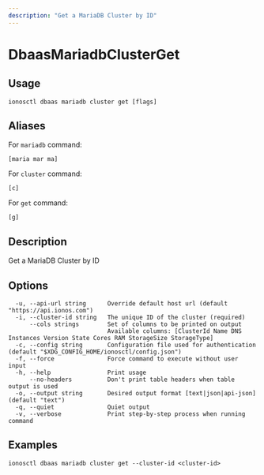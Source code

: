 ```yaml
---
description: "Get a MariaDB Cluster by ID"
---
```


# DbaasMariadbClusterGet

## Usage

```text
ionosctl dbaas mariadb cluster get [flags]
```

## Aliases

For `mariadb` command:

```text
[maria mar ma]
```

For `cluster` command:

```text
[c]
```

For `get` command:

```text
[g]
```

## Description

Get a MariaDB Cluster by ID

## Options

```text
  -u, --api-url string      Override default host url (default "https://api.ionos.com")
  -i, --cluster-id string   The unique ID of the cluster (required)
      --cols strings        Set of columns to be printed on output 
                            Available columns: [ClusterId Name DNS Instances Version State Cores RAM StorageSize StorageType]
  -c, --config string       Configuration file used for authentication (default "$XDG_CONFIG_HOME/ionosctl/config.json")
  -f, --force               Force command to execute without user input
  -h, --help                Print usage
      --no-headers          Don't print table headers when table output is used
  -o, --output string       Desired output format [text|json|api-json] (default "text")
  -q, --quiet               Quiet output
  -v, --verbose             Print step-by-step process when running command
```

## Examples

```text
ionosctl dbaas mariadb cluster get --cluster-id <cluster-id>
```

